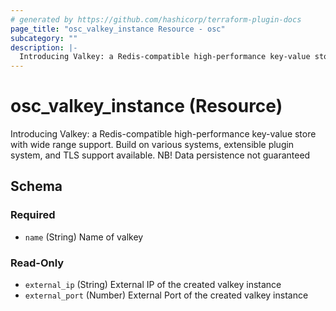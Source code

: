```yaml
---
# generated by https://github.com/hashicorp/terraform-plugin-docs
page_title: "osc_valkey_instance Resource - osc"
subcategory: ""
description: |-
  Introducing Valkey: a Redis-compatible high-performance key-value store with wide range support. Build on various systems, extensible plugin system, and TLS support available. NB! Data persistence not guaranteed
---
```


# osc_valkey_instance (Resource)

Introducing Valkey: a Redis-compatible high-performance key-value store with wide range support. Build on various systems, extensible plugin system, and TLS support available. NB! Data persistence not guaranteed



<!-- schema generated by tfplugindocs -->
## Schema

### Required

- `name` (String) Name of valkey

### Read-Only

- `external_ip` (String) External IP of the created valkey instance
- `external_port` (Number) External Port of the created valkey instance
